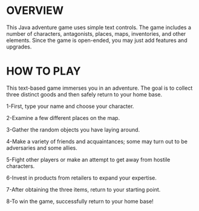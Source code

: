 # OVERVIEW

This Java adventure game uses simple text controls. The game includes a number of characters, antagonists, places, maps, inventories, and other elements. Since the game is open-ended, you may just add features and upgrades.

# HOW TO PLAY

This text-based game immerses you in an adventure. The goal is to collect three distinct goods and then safely return to your home base.

1-First, type your name and choose your character.

2-Examine a few different places on the map.

3-Gather the random objects you have laying around.

4-Make a variety of friends and acquaintances; some may turn out to be adversaries and some allies.

5-Fight other players or make an attempt to get away from hostile characters.

6-Invest in products from retailers to expand your expertise.

7-After obtaining the three items, return to your starting point.

8-To win the game, successfully return to your home base!
